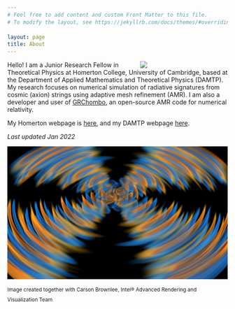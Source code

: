 ```yaml
---
# Feel free to add content and custom Front Matter to this file.
# To modify the layout, see https://jekyllrb.com/docs/themes/#overriding-theme-defaults

layout: page
title: About
---
```


<img src="https://amelialdrew.github.io/about/ProfilePicture.png" width="200" style="float:right">

Hello! I am a Junior Research Fellow in Theoretical Physics at Homerton College, University of Cambridge, based at the Department of Applied Mathematics and Theoretical Physics (DAMTP). My research focuses on numerical simulation of radiative signatures from cosmic (axion) strings using adaptive mesh refinement (AMR). I am also a developer and user of [GRChombo](https://www.grchombo.org/), an open-source AMR code for numerical relativity.

My Homerton webpage is [here](https://www.homerton.cam.ac.uk/people/amelia-drew), and my DAMTP webpage [here](https://www.damtp.cam.ac.uk/person/ad652).

_Last updated Jan 2022_

![Global cosmic string with massless quadrupole radiation](ParaviewSnapshotMasslessAmp4Tilted.png)

<sup>Image created together with Carson Brownlee, Intel® Advanced Rendering and Visualization Team<sup>
